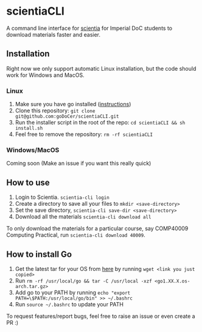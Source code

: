 # scientiaCLI

A command line interface for [scientia](https://scientia.doc.ic.ac.uk) for Imperial DoC students to download materials faster and easier.

## Installation

Right now we only support automatic Linux installation, but the code should work for Windows and MacOS.

### Linux

1. Make sure you have go installed ([instructions](https://go.dev/doc/install))
2. Clone this repository: `git clone git@github.com:goDoCer/scientiaCLI.git`
3. Run the installer script in the root of the repo: `cd scientiaCLI && sh install.sh`
4. Feel free to remove the repository: `rm -rf scientiaCLI`

### Windows/MacOS

Coming soon (Make an issue if you want this really quick)

## How to use

1. Login to Scientia. `scientia-cli login`
2. Create a directory to save all your files to `mkdir <save-directory>`
3. Set the save directory, `scientia-cli save-dir <save-directory>`
4. Download all the materials `scientia-cli download all`

To only download the materials for a particular course, say COMP40009 Computing Practical, run `scientia-cli download 40009`.

## How to install Go
1. Get the latest tar for your OS from [here](https://go.dev/dl/) by running `wget <link you just copied>`
2. Run `rm -rf /usr/local/go && tar -C /usr/local -xzf <go1.XX.X.os-arch.tar.gz>`
3. Add go to your PATH by running `echo "export PATH=\$PATH:/usr/local/go/bin" >> ~/.bashrc`
4. Run `source ~/.bashrc` to update your PATH

To request features/report bugs, feel free to raise an issue or even create a PR :)
